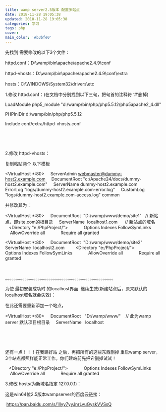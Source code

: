 ```yaml
---
title: wamp server2.5版本 配置多站点
date: 2018-11-28 19:05:38
updated: 2018-11-28 19:05:38
categories: 学习
tags: php
cover:
main_color: '#b3bfe0'
---
```



先找到 需要修改的以下3个文件：

httpd.conf：D:\wamp\bin\apache\apache2.4.9\conf

httpd-vhosts：D:\wamp\bin\apache\apache2.4.9\conf\extra

hosts：C:\WINDOWS\System32\drivers\etc


<!--more-->


1.修改 httpd.conf：(在文档中分别找到以下三句，把句首的注释符 ‘#’删掉)

LoadModule php5_module "d:/wamp/bin/php/php5.5.12/php5apache2_4.dll"

PHPIniDir d:/wamp/bin/php/php5.5.12

Include conf/extra/httpd-vhosts.conf

 

 

2.修改 httpd-vhosts：

复制粘贴两个 以下模板

<VirtualHost *:80>
    ServerAdmin webmaster@dummy-host2.example.com
    DocumentRoot "c:/Apache24/docs/dummy-host2.example.com"
    ServerName dummy-host2.example.com
    ErrorLog "logs/dummy-host2.example.com-error.log"
    CustomLog "logs/dummy-host2.example.com-access.log" common
</VirtualHost>

并修改其为：

<VirtualHost *:80>
    DocumentRoot  "D:/wamp/www/demo/site1"   // 新站点，即site.com的根目录
    ServerName  localhost1.com      // 新站点的域名
       <Directory "e:/PhpProject/">
            Options Indexes FollowSymLinks
            AllowOverride all
            Require all granted
      </Directory>
</VirtualHost>

<VirtualHost *:80>
    DocumentRoot  "D:/wamp/www/demo/site2"   
    ServerName  localhost2.com 
       <Directory "e:/PhpProject/">
            Options Indexes FollowSymLinks
            AllowOverride all
            Require all granted
      </Directory>
</VirtualHost>





 

。。。。。。。。。。。。。。。。。。。。。。。。。。。。。。。。。。。。。。。。。。。。。。。。。。

为使 最初安装成功时 的localhost界面  继续生效(新建站点后，原来默认的localhost域名就会失效)：

在此还需要重新添加一个站点，

<VirtualHost *:80>
    DocumentRoot   "D:/wamp/www/"    // 此为wamp server 默认项目根目录
    ServerName   localhost
</VirtualHost>



 

 

还有一点！！！在我建好站 之后，再把所有的这些东西删掉 重启wamp server，3个站点都照样能正常工作。你们建站前先把它删掉试试！

   <Directory "e:/PhpProject/">
            Options Indexes FollowSymLinks
            AllowOverride all
            Require all granted
      </Directory>


3.修改 hosts(为新域名指定 127.0.0.1)：

这是win64位2.5版本wampserver的百度云链接：

 https://pan.baidu.com/s/1llyy7yyJnrLvuGyskVVSsQ
